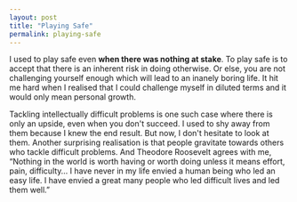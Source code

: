 ```yaml
---
layout: post
title: "Playing Safe"
permalink: playing-safe
---
```


I used to play safe even **when there was nothing at stake**. To play safe is to accept that there is an inherent risk in doing otherwise. Or else, you are not challenging yourself enough which will lead to an inanely boring life. It hit me hard when I realised that I could challenge myself in diluted terms and it would only mean personal growth. 

Tackling intellectually difficult problems is one such case where there is only an upside, even when you don't succeed. I used to shy away from them because I knew the end result. But now, I don't hesitate to look at them. Another surprising realisation is that people gravitate towards others who tackle difficult problems. And Theodore Roosevelt agrees with me, “Nothing in the world is worth having or worth doing unless it means effort, pain, difficulty… I have never in my life envied a human being who led an easy life. I have envied a great many people who led difficult lives and led them well.”